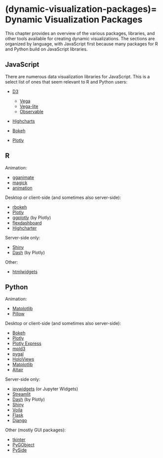 (dynamic-visualization-packages)=
Dynamic Visualization Packages
==============================

This chapter provides an overview of the various packages, libraries, and other
tools available for creating dynamic visualizations. The sections are organized
by language, with JavaScript first because many packages for R and Python build
on JavaScript libraries.


JavaScript
----------

There are numerous data visualization libraries for JavaScript. This is a
select list of ones that seem relevant to R and Python users:

* [D3][]
    - [Vega][]
    - [Vega-lite][]
    - [Observable][]

* [Highcharts][]

* [Bokeh][]

* [Plotly][]


[D3]: https://d3js.org/
[Vega]: https://vega.github.io/
[Vega-Lite]: https://vega.github.io/
[Observable]: https://observablehq.com/

[Chart.js]: https://www.chartjs.org/
[Highcharts]: https://www.highcharts.com/
[Bokeh]: https://bokeh.org/
[Plotly]: https://plotly.com/


R
-

Animation:

* [gganimate][]
* [magick][]
* [animation][]

[gganimate]: https://gganimate.com/
[magick]: https://docs.ropensci.org/magick/
[animation]: https://yihui.org/animation/

Desktop or client-side (and sometimes also server-side):

* [rbokeh][]
* [Plotly][r-plotly]
* [ggplotly][] (by Plotly)
* [flexdashboard][]
* [Highcharter][]

[rbokeh]: https://hafen.github.io/rbokeh/
[r-plotly]: https://plotly.com/r/
[ggplotly]: https://plotly.com/ggplot2/
[flexdashboard]: https://pkgs.rstudio.com/flexdashboard/
[Highcharter]: https://jkunst.com/highcharter/


Server-side only:

* [Shiny][]
* [Dash][] (by Plotly)

[Shiny]: https://shiny.posit.co/
[Dash]: https://plotly.com/dash/


Other:

* [htmlwidgets][]

[htmlwidgets]: http://www.htmlwidgets.org/


Python
------

Animation:

* [Matplotlib][mpl-animation]
* [Pillow][]

[mpl-animation]: https://matplotlib.org/stable/tutorials/introductory/animation_tutorial.html
[Pillow]: https://pillow.readthedocs.io/en/stable/

Desktop or client-side (and sometimes also server-side):

* [Bokeh][]
* [Plotly][py-plotly]
* [Plotly Express][plotly-express]
* [mpld3][]
* [pygal][]
* [HoloViews][]
* [Matplotlib][]
* [Altair][]

[py-plotly]: https://plotly.com/python/
[plotly-express]: https://plotly.com/python/plotly-express/
[mpld3]: http://mpld3.github.io/
[pygal]: https://www.pygal.org/en/stable/
[HoloViews]: https://holoviews.org/
[Matplotlib]: https://matplotlib.org/
[Altair]: https://altair-viz.github.io/

Server-side only:

* [ipywidgets][] (or Jupyter Widgets)
* [Streamlit][]
* [Dash][] (by Plotly)
* [Shiny][]
* [Voila][]
* [Flask][]
* [Django][]

[ipywidgets]: https://ipywidgets.readthedocs.io/en/stable/
[Streamlit]: https://streamlit.io/
[Voila]: https://voila.readthedocs.io/en/stable/
[Flask]: https://flask.palletsprojects.com/en/
[Django]: https://www.djangoproject.com/

Other (mostly GUI packages):

* [tkinter][]
* [PyGObject][]
* [PySide][]

[tkinter]: https://docs.python.org/3/library/tkinter.html
[PyGObject]: https://www.gtk.org/docs/language-bindings/python
[PySide]: https://wiki.qt.io/Qt_for_Python
